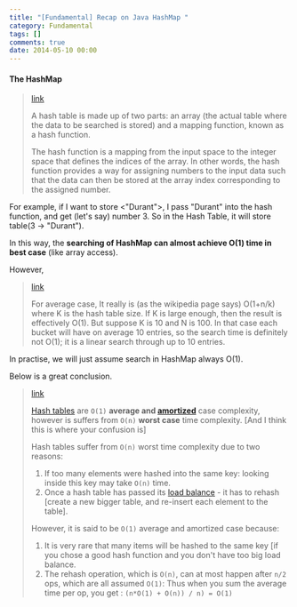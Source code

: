 ```yaml
---
title: "[Fundamental] Recap on Java HashMap "
category: Fundamental
tags: []
comments: true
date: 2014-05-10 00:00
---
```



#### The HashMap

<blockquote cite="http://www.sparknotes.com/cs/searching/hashtables/section1.html">
<div>
<a href="http://www.sparknotes.com/cs/searching/hashtables/section1.html">link</a>
</div>
<p>
A hash table is made up of two parts: an array (the actual table where the data to be searched is stored) and a mapping function, known as a hash function. 
</p>
<p>
The hash function is a mapping from the input space to the integer space that defines the indices of the array. In other words, the hash function provides a way for assigning numbers to the input data such that the data can then be stored at the array index corresponding to the assigned number.
</p>
</blockquote>

For example, if I want to store <"Durant">, I pass "Durant" into the hash function, and get (let's say) number 3. So in the Hash Table, it will store table(3 -> "Durant").

In this way, the **searching of HashMap can almost achieve O(1) time in best case** (like array access).

However,

<blockquote cite="http://stackoverflow.com/a/9214421">
<div>
<a href="http://stackoverflow.com/a/9214421">link</a>
</div>
<p>
For average case, It really is (as the wikipedia page says) O(1+n/k) where K is the hash table size. If K is large enough, then the result is effectively O(1). But suppose K is 10 and N is 100. In that case each bucket will have on average 10 entries, so the search time is definitely not O(1); it is a linear search through up to 10 entries.
</p>
</blockquote>

In practise, we will just assume search in HashMap always O(1).

Below is a great conclusion.

<blockquote cite="http://stackoverflow.com/a/9214594">
<div>
<a href="http://stackoverflow.com/a/9214594">link</a>
</div>
<p><a href="http://en.wikipedia.org/wiki/Hash_table">Hash tables</a> are <code>O(1)</code> <strong>average and <a href="http://en.wikipedia.org/wiki/Amortized_analysis">amortized</a></strong> case complexity, however is suffers from <code>O(n)</code> <strong>worst case</strong> time complexity. [And I think this is where your confusion is]</p>

<p>Hash tables suffer from <code>O(n)</code> worst time complexity due to two reasons:</p>

<ol>
<li>If too many elements were hashed into the same key: looking inside this key may take <code>O(n)</code> time.</li>
<li>Once a hash table has passed its <a href="http://en.wikipedia.org/wiki/Load_balancing_%28computing%29">load balance</a> - it has to rehash [create a new bigger table, and re-insert each element to the table]. </li>
</ol>

<p>However, it is said to be <code>O(1)</code> average and amortized case because:</p>

<ol>
<li>It is very rare that many items will be hashed to the same key [if you chose a good hash function and you don't have too big load balance.</li>
<li>The rehash operation, which is <code>O(n)</code>, can at most happen after <code>n/2</code> ops, which are all assumed <code>O(1)</code>: Thus when you sum the average time per op, you get : <code>(n*O(1) + O(n)) / n) = O(1)</code></li>
</ol>
</blockquote>
